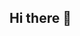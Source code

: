 ## Hi there 👋

<!--
**sUmi7ro/sUmi7ro** is a ✨ _special_ ✨ repository because its `README.md` (this file) appears on your GitHub profile.

![sUmi7ro's Stats](https://github-readme-stats.vercel.app/api?username=sUmi7ro&theme=dark&show_icons=true&hide_border=true&count_private=true)
-->
